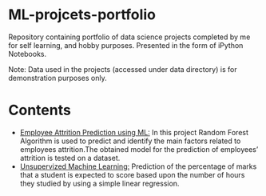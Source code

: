 # ML-projcets-portfolio
Repository containing portfolio of data science projects completed by me for self learning, and hobby purposes. Presented in the form of iPython Notebooks.


Note: Data used in the projects (accessed under data directory) is for demonstration purposes only.

# Contents
   *  [Employee Attrition Prediction using ML:](https://github.com/mounikachundru/ML-projcets-portfolio/blob/main/HR_ATTRITION_PROJECT.ipynb) In this project Random Forest Algorithm is used to predict and identify the main factors related to employees attrition.The obtained model for the prediction of employees’ attrition is tested on a dataset.
   *  [Unsupervized Machine Learning:](https://github.com/mounikachundru/ML-projcets-portfolio/blob/main/TSF%20TASK1.ipynb) Prediction of the percentage of marks that a student is expected to score based upon the number of hours they studied by using a simple linear regression.
                            
                           

